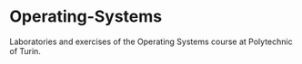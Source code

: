 # Operating-Systems
Laboratories and exercises of the Operating Systems course at Polytechnic of Turin.
